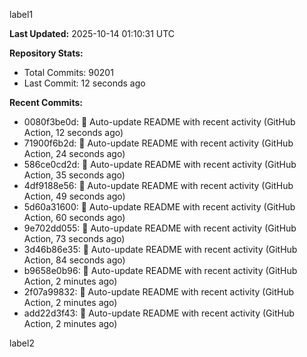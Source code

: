 
label1 
<!-- ACTIVITY_START -->
**Last Updated:** 2025-10-14 01:10:31 UTC

**Repository Stats:**
- Total Commits: 90201
- Last Commit: 12 seconds ago

**Recent Commits:**
- 0080f3be0d: 🤖 Auto-update README with recent activity (GitHub Action, 12 seconds ago)
- 71900f6b2d: 🤖 Auto-update README with recent activity (GitHub Action, 24 seconds ago)
- 586ce0cd2d: 🤖 Auto-update README with recent activity (GitHub Action, 35 seconds ago)
- 4df9188e56: 🤖 Auto-update README with recent activity (GitHub Action, 49 seconds ago)
- 5d60a31600: 🤖 Auto-update README with recent activity (GitHub Action, 60 seconds ago)
- 9e702dd055: 🤖 Auto-update README with recent activity (GitHub Action, 73 seconds ago)
- 3d46b86e35: 🤖 Auto-update README with recent activity (GitHub Action, 84 seconds ago)
- b9658e0b96: 🤖 Auto-update README with recent activity (GitHub Action, 2 minutes ago)
- 2f07a99832: 🤖 Auto-update README with recent activity (GitHub Action, 2 minutes ago)
- add22d3f43: 🤖 Auto-update README with recent activity (GitHub Action, 2 minutes ago)
<!-- ACTIVITY_END -->

label2
